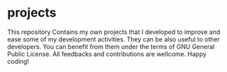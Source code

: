 # projects
This repository Contains my own projects that I developed to improve and ease some of my development activities. They can be also useful to other developers. You can benefit from them under the terms of GNU General Public License. All feedbacks and contributions are wellcome. Happy coding!
